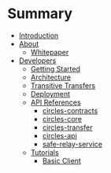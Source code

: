 Summary
===

- [Introduction](README.md)
- [About](about/README.md)
  - [Whitepaper](about/whitepaper.md)
- [Developers](developers/README.md)
  - [Getting Started](developers/getting-started.md)
  - [Architecture](developers/architecture.md)
  - [Transitive Transfers](developers/transitive-transfers.md)
  - [Deployment](developers/deployment.md)
  - [API References](developers/core-library.md)
    - [circles-contracts](developers/references/circles-contracts.md)
    - [circles-core](developers/references/circles-core.md)
    - [circles-transfer](developers/references/circles-transfer.md)
    - [circles-api](developers/references/circles-api.md)
    - [safe-relay-service](developers/references/safe-relay-service.md)
  - [Tutorials](developers/tutorials.md)
    - [Basic Client](developers/tutorials/basic-client.md)
